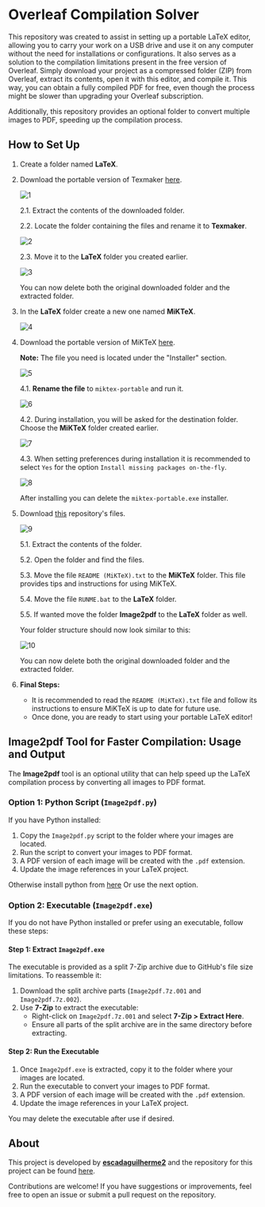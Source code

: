 # Overleaf Compilation Solver

This repository was created to assist in setting up a portable LaTeX editor, allowing you to carry your work on a USB drive and use it on any computer without the need for installations or configurations. It also serves as a solution to the compilation limitations present in the free version of Overleaf. Simply download your project as a compressed folder (ZIP) from Overleaf, extract its contents, open it with this editor, and compile it. This way, you can obtain a fully compiled PDF for free, even though the process might be slower than upgrading your Overleaf subscription.

Additionally, this repository provides an optional folder to convert multiple images to PDF, speeding up the compilation process.

## How to Set Up

1. Create a folder named **LaTeX**.

2. Download the portable version of Texmaker [here](https://www.xm1math.net/texmaker/download.html "Texmaker download page").

   ![1](https://github.com/user-attachments/assets/6d7c30d6-9de2-41f8-8689-4d8b78157c93)

   2.1. Extract the contents of the downloaded folder.
   
   2.2. Locate the folder containing the files and rename it to **Texmaker**.

      ![2](https://github.com/user-attachments/assets/98ebc038-80dd-4c04-96b2-f260c99ee479)

   2.3. Move it to the **LaTeX** folder you created earlier.

      ![3](https://github.com/user-attachments/assets/3917ade8-2a5f-4e50-8d63-358224b53609)

   You can now delete both the original downloaded folder and the extracted folder.

3. In the **LaTeX** folder create a new one named **MiKTeX**.

   ![4](https://github.com/user-attachments/assets/3b4ba5ce-6a22-464f-9c3d-c5187172b089)
   
4. Download the portable version of MiKTeX [here](https://miktex.org/download "MiKTeX download page").

    **Note:** The file you need is located under the "Installer" section.

   ![5](https://github.com/user-attachments/assets/b8691310-2b15-4245-a799-7c1f99cd2a63)

   4.1. **Rename the file** to `miktex-portable` and run it.
   
      ![6](https://github.com/user-attachments/assets/9c2433a7-d1b5-4c16-a429-c44c9f70117c)

   4.2. During installation, you will be asked for the destination folder. Choose the **MiKTeX** folder created earlier.
       
      ![7](https://github.com/user-attachments/assets/31d2829c-4049-4d30-a3b4-60a69a2f8e76)

   4.3. When setting preferences during installation it is recommended to select `Yes` for the option `Install missing packages on-the-fly`.
   
      ![8](https://github.com/user-attachments/assets/500afc98-73bc-4c89-b03b-4ddfa08f4fd9)

    After installing you can delete the `miktex-portable.exe` installer.

5. Download [this](https://github.com/escadaguilherme2/Overleaf_Compilation_Solver/releases) repository's files.

   ![9](https://github.com/user-attachments/assets/c2442baa-a075-4398-b1cf-a5b11e5dd840)

   5.1. Extract the contents of the folder.
   
   5.2. Open the folder and find the files.

   5.3. Move the file `README (MiKTeX).txt` to the **MiKTeX** folder. This file provides tips and instructions for using MiKTeX.
   
   5.4. Move the file `RUNME.bat` to the **LaTeX** folder.

   5.5. If wanted move the folder **Image2pdf** to the **LaTeX** folder as well.
   
   Your folder structure should now look similar to this:
   
      ![10](https://github.com/user-attachments/assets/31da48c8-1600-48ee-9781-646d1fb0e807)

   You can now delete both the original downloaded folder and the extracted folder.

12. **Final Steps:**
    - It is recommended to read the `README (MiKTeX).txt` file and follow its instructions to ensure MiKTeX is up to date for future use.
    - Once done, you are ready to start using your portable LaTeX editor!

## Image2pdf Tool for Faster Compilation: Usage and Output

The **Image2pdf** tool is an optional utility that can help speed up the LaTeX compilation process by converting all images to PDF format.

   ### Option 1: Python Script (`Image2pdf.py`)

   If you have Python installed:
   
   1. Copy the `Image2pdf.py` script to the folder where your images are located.
   2. Run the script to convert your images to PDF format.
   3. A PDF version of each image will be created with the `.pdf` extension.
   4. Update the image references in your LaTeX project.

   Otherwise install python from [here](https://www.python.org/downloads/ "Python download page") Or use the next option.
   
   ### Option 2: Executable (`Image2pdf.exe`)
   
   If you do not have Python installed or prefer using an executable, follow these steps:
   
   #### Step 1: Extract `Image2pdf.exe`
   
   The executable is provided as a split 7-Zip archive due to GitHub's file size limitations. To reassemble it:
   
   1. Download the split archive parts (`Image2pdf.7z.001` and `Image2pdf.7z.002`).
   2. Use **7-Zip** to extract the executable:
      - Right-click on `Image2pdf.7z.001` and select **7-Zip > Extract Here**.
      - Ensure all parts of the split archive are in the same directory before extracting.
   
   #### Step 2: Run the Executable
   
   1. Once `Image2pdf.exe` is extracted, copy it to the folder where your images are located.
   2. Run the executable to convert your images to PDF format.
   3. A PDF version of each image will be created with the `.pdf` extension.
   4. Update the image references in your LaTeX project.
   
   You may delete the executable after use if desired.

## About

This project is developed by [**escadaguilherme2**](https://github.com/escadaguilherme2) and the repository for this project can be found [here](https://github.com/escadaguilherme2/Overleaf_Compilation_Solver).

Contributions are welcome! If you have suggestions or improvements, feel free to open an issue or submit a pull request on the repository.
